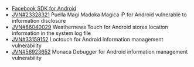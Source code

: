 
- [Facebook SDK for Android](http://readwrite.com/2012/04/10/what-developers-and-users-can#awesm=~o9iqZAMlUPshPu)
- [JVN\#23328321](https://jvn.jp/en/jp/JVN23328321/) Puella Magi
  Madoka Magica iP for Android vulnerable to information disclosure
- [JVN\#86040029](https://jvn.jp/en/jp/JVN86040029/) Weathernews Touch
  for Android stores location information in the system log file
- [JVN\#33159152](https://jvn.jp/en/jp/JVN33159152/) Loctouch for
  Android information management vulnerability
- [JVN\#56923652](https://jvn.jp/en/jp/JVN56923652/) Monaca Debugger
  for Android information management vulnerability

